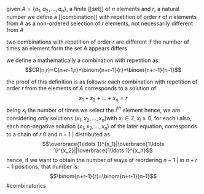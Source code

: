 given $A=\{a_1,a_2,\ldots , a_n\}$, a finite [[set]] of $n$ elements and $r$, a natural number
we define a [[combination]] with repetition of order $r$ of $n$ elements from $A$ as a non-ordered selection of $r$ elements, not necessarily different from $A$

two combinations with repetition of order $r$ are different if the number of times an element form the set $A$ appears differs

we define a mathematically a combination with repetition as:
$$CR(n,r)=C(n+r-1,r)=\binom{n+r-1}{r}=\binom{n+r-1}{n-1}$$

the proof of this definition is as follows:
each combination with repetition of order $r$ from the elements of $A$ corresponds to a solution of 
$$x_1+x_2+\ldots +x_n=r$$being $x_i$ the number of times we select the $i^{th}$ element 
hence, we are considering only solutions $(x_1,x_2,\ldots ,x_n)$with $x_i\in \mathbb{Z}, x_i\geq 0$, for each $i$
also, each non-negative solution $(x_1,x_2,\ldots ,x_n)$ of the later equation, corresponds to a chain of $r$ 0 and $n-1$ | distributed as 
$$\overbrace{1\ldots 1}^{x_1}|\overbrace{1\ldots 1}^{x_2}||\overbrace{1\ldots 1}^{x_n}$$hence, if we want to obtain the number of ways of reordering $n-1$ | in $n+r-1$ positions, that number is:
$$\binom{n+r-1}{r}=\binom{n+r-1}{n-1}$$
#combinatorics